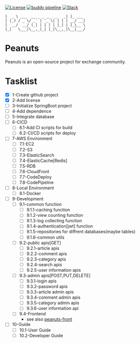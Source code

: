 [![License](https://img.shields.io/badge/license-Apache%202-brightgreen.svg)](https://github.com/wangzhenhui1992/peanuts/blob/master/LICENSE)
[![buddy pipeline](https://app.buddy.works/wangzhenhui1992-1/peanuts/pipelines/pipeline/154004/badge.svg?token=b7331631676aff048d52e85732235017aefb152c7c1a6b0afd60fd08b7b2df46 "buddy pipeline")](https://app.buddy.works/wangzhenhui1992-1/peanuts/pipelines/pipeline/154004)
[![Slack](https://img.shields.io/badge/slack-peanuts--community-green.svg)](https://join.slack.com/t/peanuts-community/shared_invite/enQtNDQ5MzE1ODg3NzM0LTRiNDRhYTIyMmFmZWRiNWE2Nzk4MzBmZGYyZWNlY2Y0ODRkM2U0OWIxMTI2ZmJjY2FlNjQ4NzNjMDllMjM1MTE)

```
|  _ \ ___  __ _ _ __  _   _| |_ ___ 
| |_) / _ \/ _` | '_ \| | | | __/ __|
|  __/  __/ (_| | | | | |_| | |_\__ \
|_|   \___|\__,_|_| |_|\__,_|\__|___/
```
# Peanuts
Peanuts is an open-source project for exchange community.

# Tasklist
- [x] 1-Create github project
- [x] 2-Add license
- [ ] 3-Initialize SpringBoot project
- [ ] 4-Add dependence
- [ ] 5-Integrate database
- [ ] 6-CICD
  - [ ] 6.1-Add CI scripts for build
  - [ ] 6.2-CI/CD scripts for deploy
- [ ] 7-AWS Environment
  - [ ] 7.1-EC2
  - [ ] 7.2-S3
  - [ ] 7.3-ElasticSearch
  - [ ] 7.4-ElasticCache[Redis]
  - [ ] 7.5-RDB
  - [ ] 7.6-CloudFront
  - [ ] 7.7-CodeDeploy
  - [ ] 7.8-CodePipeline
- [ ] 8-Local Environment
  - [ ] 8.1-Docker
- [ ] 9-Development
  - [ ] 9.1-common function
    - [ ] 9.1.1-caching function
    - [ ] 9.1.2-view counting function
    - [ ] 9.1.3-log collecting function 
    - [ ] 9.1.4-authentication[jwt] function
    - [ ] 9.1.5-repositories for diffrent databases(maybe tables)
    - [ ] 9.1.6-common utils
  - [ ] 9.2-public apis[GET]
    - [ ] 9.2.1-article apis
    - [ ] 9.2.2-comment apis
    - [ ] 9.2.3-category apis
    - [ ] 9.2.4-search apis
    - [ ] 9.2.5-user information apis
  - [ ] 9.3-admin apis[POST,PUT,DELETE]
    - [ ] 9.3.1-login apis
    - [ ] 9.3.2-password apis
    - [ ] 9.3.3-article admin apis
    - [ ] 9.3.4-comment admin apis
    - [ ] 9.3.5-category admin apis
    - [ ] 9.3.6-user information api
  - [ ] 9.4-Frontend
    - see also [peanuts-front](https://github.com/wangzhenhui1992/peanuts-front)  
- [ ] 10-Guide
  - [ ] 10.1-User Guide
  - [ ] 10.2-Developer Guide
